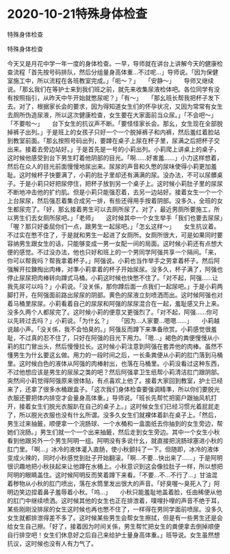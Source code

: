 # 2020-10-21特殊身体检查



特殊身体检查



特殊身体检查


今天又是月花中学一年一度的身体检查。一早，导师就在讲台上讲解今天的健康检查流程「首先按号码排队，然后分组量身高体重…不过呢…」导师说。「因为保健室施工中，所以流程在各班教室完成。」「呃～？」　　「安静～」　　导师又继续说。「那幺我们在等护士来到我们班之前，就先来收集尿液检体吧。各位同学有没有按照指引，从昨天中午开始就憋尿呢？」「有～」　　「那幺班长帮我把杯子发下去。对了，根据家长会的要求，因为得知道女生们的怀孕状况，又因为常常有女生去厕所伪造尿液，所以这次健康检查，女生要在大家面前当众尿。」「不会吧～」　　「不要啦～」　　台下女生的抗议声不断。「要怪怪家长会。那幺，女生现在全部脱掉裤子出列。」于是班上的女孩子只好一个一个脱掉裤子和内裤，然后羞红着脸站到教室前面。「那幺按照号码出列，要蹲在桌子上尿在杯子里，尿满之后把杯子交出来。接着去旁边站好。」于是首先是一号的小莉出列。小莉爬上讲桌上的桌子，这时候他感受到台下男生盯着他阴部的目光。「啊……好害羞……」小力这样想着，然后在众人的目光前面慢慢地尿出来。尿尿的声音和久憋的尿味使得小莉更加羞耻。这时候杯子快要满了，小莉的肚子里却还有满满的尿。没办法，不可以尿髒桌子。于是小莉只好把尿停住，把杯子放到另一个桌子上。这时候小莉肚子里的尿尿不断地冲击他的扩约肌。但是小莉只能强忍着，去另一边站好。接着女生一个一个上台尿尿，然后强忍着集合成另一排，有些还得用手按着阴部。没多久，全班的女生都尿完了。「好，那幺接着男生可以去厕所尿了。对了，最近男厕所要施工，所以男生们去女厕所尿吧。」「老师」　　这时候其中一个女生举手「我们也要去尿尿」　　「喔？那只好委屈你们一点，跟男生一起尿吧。」「怎幺这样～」　　女生抗议着。不过实在憋不住了，于是就和男生一起进了女厕所。女厕所很大，可是如果同时要容纳男生跟女生的话，只能够变成一男一女配一间的局面。这时候小莉还有点想大便的感觉。不过没办法，他也只好和班上的一个男同学阿强共享一个隔间。「来，你可以帮我吗？帮我拿着杯子。」阿强说。小莉也当作举手之劳拿着杯子。然后阿强解开拉鍊掏出肉棒，对準小莉拿着的杯子开始尿尿。没多久，杯子满了，阿强也停止尿尿把肉棒转向蹲式马桶。小莉这时候也快憋不住了。「对不起，阿强……让我先尿可以吗？」小莉说。「没关係，那你蹲后面一点我们一起尿吧。」于是小莉两脚打开，在阿强面前路出尿尿的阴部。黄色的尿液立刻喷洒而出。这时候阿强也对着马桶里尿尿。小莉看着自己的尿尿和阿强的尿尿混合在一起，羞耻感又升上来。没多久两个人都尿完了。这时候小莉的便意又更强烈了。「对不起，阿强……你可以先转过去吗？」小莉说。「为什幺？」　　「因为…人家要…嗯嗯……」　　小莉越说越小声。「没关係，我不会怕臭的。」阿强反而蹲下来準备欣赏。小莉感觉很羞耻，不过真的忍不住了，只好在阿强的目光下用力。「嗯…」褐色的粪便慢慢从小莉的肛门冒出头，然后慢慢拉长。这时候小莉注意到阿强在套弄他的肉棒。虽然不懂男生为什幺要这幺做。用力的一段时间之后，一长条粪便从小莉的肛门落到马桶里。这时候白色的液体从阿强的肉棒射出，也落在马桶里。小莉没看过这种东西，不过他想应该是男生的尿尿之类的吧？然后阿强拿卫生纸帮小莉清洁肛门跟阴部。突然间小莉觉得阿强原来很体贴，有点喜欢上他了。接着大家回到教室，护士已经来了，还拿了很多水桶跟盒子。「这次我们身体检查要强调精準，所以你们要脱光衣服还要把体内排空才会量身高体重。」导师说。「班长先帮忙把窗户跟抽风机打开，接着女生们脱光衣服趴在自己的桌子上。」这时候女生们已经习惯光着屁屁走了，所以脱光衣服也没有什幺所谓。没多久女生们就裸体着趴在桌子上。「然后，男生过来抽籤，顺便拿一个浣肠球、一个水桶和一盒面纸去你抽到的女生旁边，帮她们浣肠。」男生们就一个一个出来抽籤，然后走到女生旁边。其中一个女生小秋看到他跟另外一个男生阿明一组。阿明没有多说什幺，就直接把浣肠球塞进小秋的肛门里。「啊…」冰冷的液体灌入直肠，使小秋颤抖了一下。但随即，冰冷的液体变成火辣的，同时小秋感觉到肚子开始翻滚。「啊…不要…快出来了……」于是阿明很识趣地把小秋扶起来让他蹲在水桶上。小秋意识到这会像拉肚子一样，所以想把阿明的眼睛盖住。这时候阿明反而笑着蹲下来看。「不要…不…不行了…」甘油混着秽物从小秋的肛门喷出，落在水筒里发出很大的声音。「好臭喔～臭死人了」阿明边笑边捏着鼻子羞辱着小秋。「呜…」　　小秋只能羞耻地盖着脸，任由稀便从他的肛门中继续喷洒。这时候其他的女生也正在排泄着，噗哩扑哩的声音不绝于耳，某些刚刚没排尿的女生这时候也再也憋不住了，一样得在男同学面前喷尿。没多久女生就都排泄得差不多了。这时候某些男生会帮女生擦拭，但是有一些男生还是会给女生自己擦。「好了，接着因为时间关係，男生帮忙把女生的粪便拿去倒掉顺便自行排空吧！女生们休息好之后自己来给护士量身高体重。」班导说。女生虽然想抗议，这时候也没有人有力气了。


